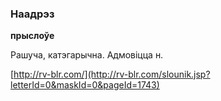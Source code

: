 ### Наадрэз
**прыслоўе**

Рашуча, катэгарычна. Адмовіцца н.

<a rel="author">[http://rv-blr.com/](http://rv-blr.com/slounik.jsp?letterId=0&maskId=0&pageId=1743)</a>
